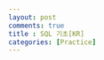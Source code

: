 ```yaml
---
layout: post
comments: true
title : SQL 기초[KR]
categories: [Practice]
---
```



<html>									<!-- html 의 시작 -->
	<head>										<!-- head 의시작 -->
		<title> SQL 기초1</title>				<!-- 창의 제목이 됨 -->
		<meta charset="utf-8"> 							<!-- 한국어 지원 --> 
		<style>								
			h1 {
			  color: navy;
			  text-align: center;
			  margin-top: 70px

			}
			
			
			h3 {
			  margin-right: : 100px;
			  margin-left: 100px;
			}
			h4 {
			  margin-right: : 100px;
			  margin-left: 100px;
			}
		</style>
	</head>										
	<body>	
		<center><span style="font-weight:bold;font-size:1em;line-height:1.0em;">Editted by YoungJin Kang</span></center>
		
		<center><h3> DBMS (Database Management System) : 데이터베이스 관리 시스템, 소프트웨어 </h3></center>

		<h4>MariaDB는 DBMS의 일종으로 MariaDB사에서 제작한 툴이다.<br>
			그 외 DBMS : MySQL, PostgreSQL, Oracle, SQL Server, DB2, Access, SQLite </h4>


		<a href="http://google.com"
		target="_blank">구글로 가는 링크</a> 				<!-- a 태그는 하이퍼 링크, target="_blank" 는 새창에서 열리게 하기 -->
		<p>												<!-- 문단만들기 -->
			<b>단축키 정리</b><br>
			ctrl+} = 전체 들여쓰기<br>
		</p>




<pre class="hljs" style="display: block; overflow-x: auto; padding: 0.5em; color: rgb(0, 0, 0); background: rgb(248, 248, 255);">Empty <span class="hljs-keyword" style="color: rgb(149, 65, 33);">set</span> (<span class="hljs-number" style="color: rgb(64, 160, 112);">0.001</span> sec)

MariaDB [<span class="hljs-keyword" style="color: rgb(149, 65, 33);">test</span>]&gt; <span class="hljs-keyword" style="color: rgb(149, 65, 33);">create</span> <span class="hljs-keyword" style="color: rgb(149, 65, 33);">table</span> mytab(bun <span class="hljs-built_in" style="color: rgb(0, 134, 179);">int</span>(<span class="hljs-number" style="color: rgb(64, 160, 112);">5</span>), irum <span class="hljs-built_in" style="color: rgb(0, 134, 179);">varchar</span>(<span class="hljs-number" style="color: rgb(64, 160, 112);">10</span>))<span class="hljs-keyword" style="color: rgb(149, 65, 33);">charset</span>=utf<span class="hljs-number" style="color: rgb(64, 160, 112);">-8</span>
    -&gt; ;
ERROR 1115 (42000): Unknown character <span class="hljs-keyword" style="color: rgb(149, 65, 33);">set</span>: <span class="hljs-string" style="color: rgb(33, 145, 97);">'utf'</span>
MariaDB [<span class="hljs-keyword" style="color: rgb(149, 65, 33);">test</span>]&gt;  <span class="hljs-keyword" style="color: rgb(149, 65, 33);">create</span> <span class="hljs-keyword" style="color: rgb(149, 65, 33);">table</span> mytab(bun <span class="hljs-built_in" style="color: rgb(0, 134, 179);">int</span>(<span class="hljs-number" style="color: rgb(64, 160, 112);">5</span>), irum <span class="hljs-built_in" style="color: rgb(0, 134, 179);">varchar</span>(<span class="hljs-number" style="color: rgb(64, 160, 112);">10</span>))<span class="hljs-keyword" style="color: rgb(149, 65, 33);">charset</span>=utf<span class="hljs-number" style="color: rgb(64, 160, 112);">-8</span>;
ERROR 1115 (42000): Unknown character <span class="hljs-keyword" style="color: rgb(149, 65, 33);">set</span>: <span class="hljs-string" style="color: rgb(33, 145, 97);">'utf'</span>
MariaDB [<span class="hljs-keyword" style="color: rgb(149, 65, 33);">test</span>]&gt;  <span class="hljs-keyword" style="color: rgb(149, 65, 33);">create</span> <span class="hljs-keyword" style="color: rgb(149, 65, 33);">table</span> mytab(bun <span class="hljs-built_in" style="color: rgb(0, 134, 179);">int</span>(<span class="hljs-number" style="color: rgb(64, 160, 112);">5</span>), irum <span class="hljs-built_in" style="color: rgb(0, 134, 179);">varchar</span>(<span class="hljs-number" style="color: rgb(64, 160, 112);">10</span>));
Query OK, 0 rows affected (0.013 sec)

MariaDB [test]&gt; desc mytab;
+<span class="hljs-comment" style="color: rgb(64, 128, 128); font-style: italic;">-------+-------------+------+-----+---------+-------+</span>
| Field | Type        | Null | Key | Default | Extra |
+<span class="hljs-comment" style="color: rgb(64, 128, 128); font-style: italic;">-------+-------------+------+-----+---------+-------+</span>
| bun   | int(5)      | YES  |     | NULL    |       |
| irum  | varchar(10) | YES  |     | NULL    |       |
+<span class="hljs-comment" style="color: rgb(64, 128, 128); font-style: italic;">-------+-------------+------+-----+---------+-------+</span>
2 rows in <span class="hljs-keyword" style="color: rgb(149, 65, 33);">set</span> (<span class="hljs-number" style="color: rgb(64, 160, 112);">0.011</span> sec)

MariaDB [<span class="hljs-keyword" style="color: rgb(149, 65, 33);">test</span>]&gt;
</pre>



	</body>										
</html>									
